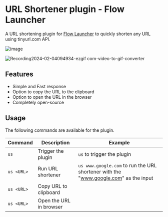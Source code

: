# URL Shortener plugin - Flow Launcher

A URL shortening plugin for [Flow Launcher](https://flowlauncher.com/) to quickly shorten any URL using tinyurl.com API.

![image](https://img.shields.io/github/downloads/z1nc0r3/URL-Shortener-Plugin/total) 

![Recording2024-02-04094934-ezgif com-video-to-gif-converter](https://github.com/z1nc0r3/URL-Shortener-Plugin/assets/64279853/2c54f5a2-f2c8-41aa-b75a-3963eddb05b1)

## Features

- Simple and Fast response
- Option to copy the URL to the clipboard
- Option to open the URL in the browser
- Completely open-source

## Usage

The following commands are available for the plugin.

| Command                                                          | Description                   | Example                                                                                                                                                               |
|------------------------------------------------------------------|-------------------------------|-----------------------------------------------------------------------------------------------------------------------------------------------------------------------|
| `` us ``                                                          | Trigger the plugin       | `` us `` to trigger the plugin                                                                                                                                 |
| `` us <URL> ``                     | Run URL shortener                  | `` us www.google.com `` to run the URL shortener with the "www.google.com" as the input                              |
| `` us <URL> ``                     | Copy URL to clipboard                  |                               |
| `` us <URL> ``                     | Open the URL in browser                  |                              |




